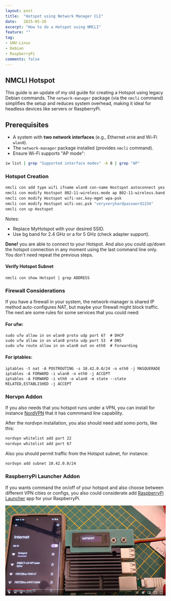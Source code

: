 ```yaml
---
layout: post
title:  "Hotspot using Network Manager CLI"
date:   2025-05-26
excerpt: "How to do a Hotspot using NMCLI"
feature: ""
tag:
- GNU-Linux
- Debian
- RaspberryPi
comments: false
---
```


## NMCLI Hotspot

This guide is an update of my old guide for creating a Hotspot using legacy Debian commands. The `network-manager` package (via the `nmcli` command) simplifies the setup and reduces system overhead, making it ideal for headless devices like servers or RaspberryPi.

## Prerequisites

- A system with **two network interfaces** (e.g., Ethernet `eth0` and Wi-Fi `wlan0`).
- The `network-manager` package installed (provides `nmcli` command).
- Ensure Wi-Fi supports "AP mode":

```bash
iw list | grep "Supported interface modes" -A 8 | grep "AP"
```

### Hotspot Creation

```bash
nmcli con add type wifi ifname wlan0 con-name Hostspot autoconnect yes ssid Hostspot
nmcli con modify Hostspot 802-11-wireless.mode ap 802-11-wireless.band bg ipv4.method shared
nmcli con modify Hostspot wifi-sec.key-mgmt wpa-psk
nmcli con modify Hostspot wifi-sec.psk "veryveryhardpassword1234"
nmcli con up Hostspot
```

Notes:

- Replace MyHotspot with your desired SSID.
- Use bg band for 2.4 GHz or a for 5 GHz (check adapter support).

**Done!** you are able to connect to your Hotspot. And also you could up/down the hotspot connection in any moment using the last command line only. You don't need repeat the previous steps.

#### Verify Hotspot Subnet

```shell
nmcli con show Hotspot | grep ADDRESS
```

### Firewall Considerations

If you have a firewall in your system, the network-manager is shared IP method auto-configures NAT, but maybe your firewall might block traffic. The next are some rules for some services that you could need:

#### For ufw:

```shell
sudo ufw allow in on wlan0 proto udp port 67  # DHCP
sudo ufw allow in on wlan0 proto udp port 53  # DNS
sudo ufw route allow in on wlan0 out on eth0  # Forwarding
```

#### For iptables:

```shell
iptables -t nat -A POSTROUTING -s 10.42.0.0/24 -o eth0 -j MASQUERADE
iptables -A FORWARD -i wlan0 -o eth0 -j ACCEPT
iptables -A FORWARD -i eth0 -o wlan0 -m state --state RELATED,ESTABLISHED -j ACCEPT
```

### Norvpn Addon

If you also needs that you hotspot runs under a VPN, you can install for instance [NordVPN](https://support.nordvpn.com/hc/en-us/articles/20226600447633-How-to-log-in-to-NordVPN-on-Linux-devices-without-a-GUI) that it has commmand line capability.

After the nordvpn installation, you also should need add somo ports, like this:

```bash
nordvpn whitelist add port 22
nordvpn whitelist add port 67
```

Also you should permit traffic from the Hotspot subnet, for instance:

```bash
nordvpn add subnet 10.42.0.0/24
```

### RaspberryPi Launcher Addon

If you wants command the on/off of your hotspot and also choose between different VPN cities or configs, you also could considerate add [RaspberryPi Launcher](https://github.com/hpsaturn/pilauncher/tree/master?tab=readme-ov-file#readme)
app for your RaspberryPi.

[![Youtube vide demo PiLauncher](https://raw.githubusercontent.com/hpsaturn/pilauncher/master/screenshots/demo_youtube.jpg)](https://youtu.be/iNSw1nZpOEk?si=aX4mq4WVJhwrCm_X)
